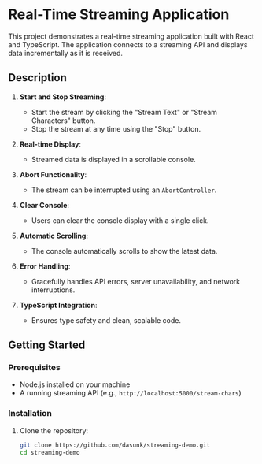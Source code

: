 # Real-Time Streaming Application

This project demonstrates a real-time streaming application built with React and TypeScript. The application connects to a streaming API and displays data incrementally as it is received.

## Description

1. **Start and Stop Streaming**:
    - Start the stream by clicking the "Stream Text" or "Stream Characters" button.
    - Stop the stream at any time using the "Stop" button.

2. **Real-time Display**:
    - Streamed data is displayed in a scrollable console.

3. **Abort Functionality**:
    - The stream can be interrupted using an `AbortController`.

4. **Clear Console**:
    - Users can clear the console display with a single click.

5. **Automatic Scrolling**:
    - The console automatically scrolls to show the latest data.

6. **Error Handling**:
    - Gracefully handles API errors, server unavailability, and network interruptions.

7. **TypeScript Integration**:
    - Ensures type safety and clean, scalable code.

## Getting Started

### Prerequisites

- Node.js installed on your machine
- A running streaming API (e.g., `http://localhost:5000/stream-chars`)

### Installation

1. Clone the repository:
   ```bash
   git clone https://github.com/dasunk/streaming-demo.git
   cd streaming-demo
